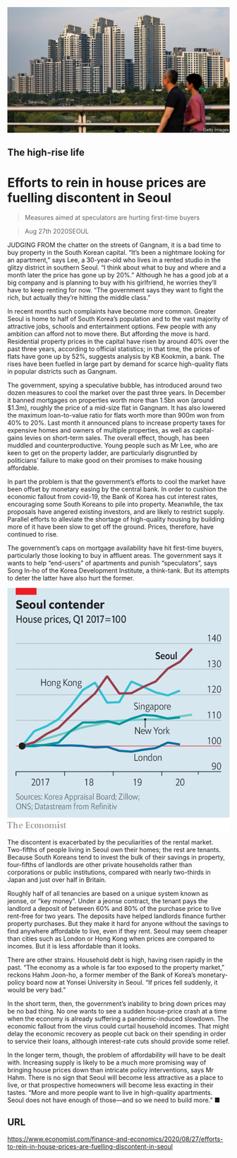 ![](./images/20200829_FNP003_0.jpg)

## The high-rise life

# Efforts to rein in house prices are fuelling discontent in Seoul

> Measures aimed at speculators are hurting first-time buyers

> Aug 27th 2020SEOUL

JUDGING FROM the chatter on the streets of Gangnam, it is a bad time to buy property in the South Korean capital. “It’s been a nightmare looking for an apartment,” says Lee, a 30-year-old who lives in a rented studio in the glitzy district in southern Seoul. “I think about what to buy and where and a month later the price has gone up by 20%.” Although he has a good job at a big company and is planning to buy with his girlfriend, he worries they’ll have to keep renting for now. “The government says they want to fight the rich, but actually they’re hitting the middle class.”

In recent months such complaints have become more common. Greater Seoul is home to half of South Korea’s population and to the vast majority of attractive jobs, schools and entertainment options. Few people with any ambition can afford not to move there. But affording the move is hard. Residential property prices in the capital have risen by around 40% over the past three years, according to official statistics; in that time, the prices of flats have gone up by 52%, suggests analysis by KB Kookmin, a bank. The rises have been fuelled in large part by demand for scarce high-quality flats in popular districts such as Gangnam.

The government, spying a speculative bubble, has introduced around two dozen measures to cool the market over the past three years. In December it banned mortgages on properties worth more than 1.5bn won (around $1.3m), roughly the price of a mid-size flat in Gangnam. It has also lowered the maximum loan-to-value ratio for flats worth more than 900m won from 40% to 20%. Last month it announced plans to increase property taxes for expensive homes and owners of multiple properties, as well as capital-gains levies on short-term sales. The overall effect, though, has been muddled and counterproductive. Young people such as Mr Lee, who are keen to get on the property ladder, are particularly disgruntled by politicians’ failure to make good on their promises to make housing affordable.

In part the problem is that the government’s efforts to cool the market have been offset by monetary easing by the central bank. In order to cushion the economic fallout from covid-19, the Bank of Korea has cut interest rates, encouraging some South Koreans to pile into property. Meanwhile, the tax proposals have angered existing investors, and are likely to restrict supply. Parallel efforts to alleviate the shortage of high-quality housing by building more of it have been slow to get off the ground. Prices, therefore, have continued to rise.

The government’s caps on mortgage availability have hit first-time buyers, particularly those looking to buy in affluent areas. The government says it wants to help “end-users” of apartments and punish “speculators”, says Song In-ho of the Korea Development Institute, a think-tank. But its attempts to deter the latter have also hurt the former.



![](./images/20200829_FNC347.png)

The discontent is exacerbated by the peculiarities of the rental market. Two-fifths of people living in Seoul own their homes; the rest are tenants. Because South Koreans tend to invest the bulk of their savings in property, four-fifths of landlords are other private households rather than corporations or public institutions, compared with nearly two-thirds in Japan and just over half in Britain.

Roughly half of all tenancies are based on a unique system known as jeonse, or “key money”. Under a jeonse contract, the tenant pays the landlord a deposit of between 60% and 80% of the purchase price to live rent-free for two years. The deposits have helped landlords finance further property purchases. But they make it hard for anyone without the savings to find anywhere affordable to live, even if they rent. Seoul may seem cheaper than cities such as London or Hong Kong when prices are compared to incomes. But it is less affordable than it looks.

There are other strains. Household debt is high, having risen rapidly in the past. “The economy as a whole is far too exposed to the property market,” reckons Hahm Joon-ho, a former member of the Bank of Korea’s monetary-policy board now at Yonsei University in Seoul. “If prices fell suddenly, it would be very bad.”

In the short term, then, the government’s inability to bring down prices may be no bad thing. No one wants to see a sudden house-price crash at a time when the economy is already suffering a pandemic-induced slowdown. The economic fallout from the virus could curtail household incomes. That might delay the economic recovery as people cut back on their spending in order to service their loans, although interest-rate cuts should provide some relief.

In the longer term, though, the problem of affordability will have to be dealt with. Increasing supply is likely to be a much more promising way of bringing house prices down than intricate policy interventions, says Mr Hahm. There is no sign that Seoul will become less attractive as a place to live, or that prospective homeowners will become less exacting in their tastes. “More and more people want to live in high-quality apartments. Seoul does not have enough of those—and so we need to build more.” ■

## URL

https://www.economist.com/finance-and-economics/2020/08/27/efforts-to-rein-in-house-prices-are-fuelling-discontent-in-seoul
